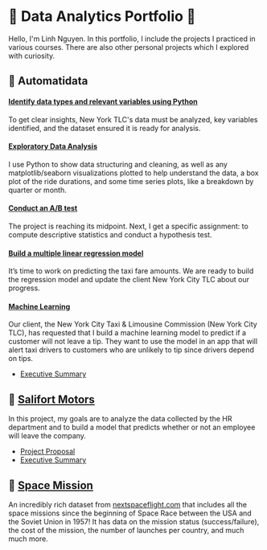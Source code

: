 # 🌟 Data Analytics Portfolio 🌟

Hello, I'm Linh Nguyen. In this portfolio, I include the projects I practiced in various courses. There are also other personal projects which I explored with curiosity.

## 🚖 Automatidata

#### [Identify data types and relevant variables using Python](https://github.com/linhnds/data-analytics-portfolio/blob/main/automatidata_1_start_python.ipynb)
To get clear insights, New York TLC's data must be analyzed, key variables identified, and the dataset ensured it is ready for analysis.

#### [Exploratory Data Analysis](https://github.com/linhnds/data-analytics-portfolio/blob/main/automatidata_2_eda.ipynb)
I use Python to show data structuring and cleaning, as well as any matplotlib/seaborn visualizations plotted to help understand the data, a box plot of the ride durations, and some time series plots, like a breakdown by quarter or month.

#### [Conduct an A/B test](https://github.com/linhnds/data-analytics-portfolio/blob/main/automatidata_3_statistics.ipynb)
The project is reaching its midpoint. Next, I get a specific assignment: to compute descriptive statistics and conduct a hypothesis test.

#### [Build a multiple linear regression model](https://github.com/linhnds/data-analytics-portfolio/blob/main/automatidata_4_regression_analysis.ipynb)
It’s time to work on predicting the taxi fare amounts. We are ready to build the regression model and update the client New York City TLC about our progress.

#### [Machine Learning](https://github.com/linhnds/data-analytics-portfolio/blob/main/automatidata_5_machine_learning.ipynb)
Our client, the New York City Taxi & Limousine Commission (New York City TLC), has requested that I build a machine learning model to predict if a customer will not leave a tip. They want to use the model in an app that will alert taxi drivers to customers who are unlikely to tip since drivers depend on tips.
* [Executive Summary](https://github.com/linhnds/data-analytics-portfolio/blob/main/automatidata_executive-summary.pdf)

## 👔 [Salifort Motors](https://github.com/linhnds/data-analytics-portfolio/blob/main/salifort_motors.ipynb)
In this project, my goals are to analyze the data collected by the HR department and to build a model that predicts whether or not an employee will leave the company.
* [Project Proposal](https://github.com/linhnds/data-analytics-portfolio/blob/main/salifort-motors_project-proposal.pdf)
* [Executive Summary](https://github.com/linhnds/data-analytics-portfolio/blob/main/salifort-motors_executive-summary.pdf)

## 🚀 [Space Mission](https://github.com/linhnds/data-analytics-portfolio/blob/main/space_mission.ipynb)
An incredibly rich dataset from [nextspaceflight.com](https://nextspaceflight.com/launches/) that includes all the space missions since the beginning of Space Race between the USA and the Soviet Union in 1957! It has data on the mission status (success/failure), the cost of the mission, the number of launches per country, and much much more.
